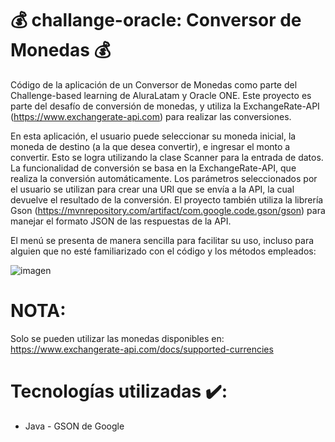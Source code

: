 # 💰 challange-oracle: Conversor de Monedas  💰


Código de la aplicación de un Conversor de Monedas como parte del Challenge-based learning de AluraLatam y Oracle ONE. 
Este proyecto es parte del desafío de conversión de monedas, y utiliza la ExchangeRate-API (https://www.exchangerate-api.com) para realizar las conversiones.

En esta aplicación, el usuario puede seleccionar su moneda inicial, la moneda de destino (a la que desea convertir), e ingresar el monto a convertir. Esto se logra utilizando la clase Scanner para la entrada de datos.
La funcionalidad de conversión se basa en la ExchangeRate-API, que realiza la conversión automáticamente. Los parámetros seleccionados por el usuario se utilizan para crear una URI que se envía a la API, la cual devuelve el resultado de la conversión.
El proyecto también utiliza la librería Gson (https://mvnrepository.com/artifact/com.google.code.gson/gson) para manejar el formato JSON de las respuestas de la API.

El menú se presenta de manera sencilla para facilitar su uso, incluso para alguien que no esté familiarizado con el código y los métodos empleados:

![imagen](https://github.com/user-attachments/assets/93eac426-6c58-4d53-a109-5650c0ca0142)


# NOTA: 
Solo se pueden utilizar las monedas disponibles en: https://www.exchangerate-api.com/docs/supported-currencies
# Tecnologías utilizadas ✔️:
- Java - GSON de Google 
